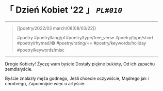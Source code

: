# &#12300; Dzień Kobiet '22 &#12301; *`PL#010`*

---

> [[poetry/2022/03 march/08|08/03/22]]
> 
> #poetry 
> #poetry/lang/pl 
> #poetry/type/free_verse #poetry/type/short 
> #poetry/rhymed/🟢 
> #poetry/rating/⭐⭐ 
> #poetry/keywords/holiday #poetry/keywords/misc 

---

Drogie Kobiety!
Życzę wam byście
Dostały piękne bukiety,
Od ich zapachu zemdlałyście.

Byście znalazły męża godnego,
Jeśli chcecie oczywiście,
Mądrego jak i chrobrego,
Zapomnijcie więc o artyście.